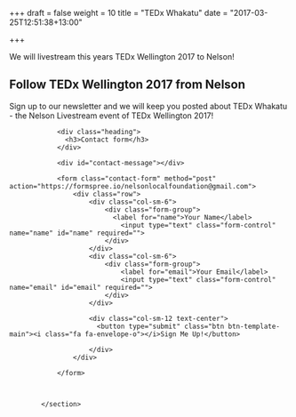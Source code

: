 +++
draft = false
weight = 10
title = "TEDx Whakatu"
date = "2017-03-25T12:51:38+13:00"

+++

We will livestream this years TEDx Wellington 2017 to Nelson!

<section>
<h1>Follow TEDx Wellington 2017 from Nelson</h1>

<p>Sign up to our newsletter and we will keep you posted about TEDx Whakatu - the Nelson Livestream event of TEDx Wellington 2017!</p>


                

                <div class="heading">
                  <h3>Contact form</h3>
                </div>

                <div id="contact-message"></div>

                <form class="contact-form" method="post" action="https://formspree.io/nelsonlocalfoundation@gmail.com">
                    <div class="row">
                        <div class="col-sm-6">
                            <div class="form-group">
                              <label for="name">Your Name</label>
                                <input type="text" class="form-control" name="name" id="name" required="">
                            </div>
                        </div>
                        <div class="col-sm-6">
                            <div class="form-group">
                                <label for="email">Your Email</label>
                                <input type="text" class="form-control" name="email" id="email" required="">
                            </div>
                        </div>

                        <div class="col-sm-12 text-center">
                          <button type="submit" class="btn btn-template-main"><i class="fa fa-envelope-o"></i>Sign Me Up!</button>

                        </div>
                    </div>
                    
                </form>

                

            </section>
